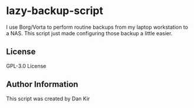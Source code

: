 lazy-backup-script
==============================
I use Borg/Vorta to perform routine backups from my laptop workstation to a NAS. This script just made configuring those backup a little easier.

License
-------
GPL-3.0 License

Author Information
------------------
This script was created by Dan Kir
